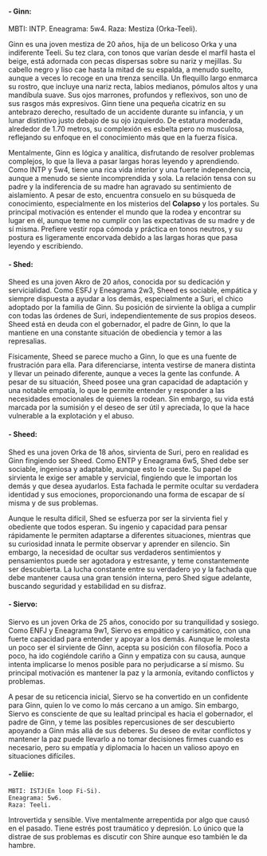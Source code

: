 #### - Ginn:
MBTI: INTP.
Eneagrama: 5w4.
Raza: Mestiza (Orka-Teeli).

Ginn es una joven mestiza de 20 años, hija de un belicoso Orka y una indiferente Teeli. Su tez clara, con tonos que varían desde el marfil hasta el beige, está adornada con pecas dispersas sobre su nariz y mejillas. Su cabello negro y liso cae hasta la mitad de su espalda, a menudo suelto, aunque a veces lo recoge en una trenza sencilla. Un flequillo largo enmarca su rostro, que incluye una nariz recta, labios medianos, pómulos altos y una mandíbula suave. Sus ojos marrones, profundos y reflexivos, son uno de sus rasgos más expresivos. Ginn tiene una pequeña cicatriz en su antebrazo derecho, resultado de un accidente durante su infancia, y un lunar distintivo justo debajo de su ojo izquierdo. De estatura moderada, alrededor de 1.70 metros, su complexión es esbelta pero no musculosa, reflejando su enfoque en el conocimiento más que en la fuerza física.

Mentalmente, Ginn es lógica y analítica, disfrutando de resolver problemas complejos, lo que la lleva a pasar largas horas leyendo y aprendiendo. Como INTP y 5w4, tiene una rica vida interior y una fuerte independencia, aunque a menudo se siente incomprendida y sola. La relación tensa con su padre y la indiferencia de su madre han agravado su sentimiento de aislamiento. A pesar de esto, encuentra consuelo en su búsqueda de conocimiento, especialmente en los misterios del **Colapso** y los portales. Su principal motivación es entender el mundo que la rodea y encontrar su lugar en él, aunque teme no cumplir con las expectativas de su madre y de sí misma. Prefiere vestir ropa cómoda y práctica en tonos neutros, y su postura es ligeramente encorvada debido a las largas horas que pasa leyendo y escribiendo.

#### - Shed: 
Sheed es una joven Akro de 20 años, conocida por su dedicación y servicialidad. Como ESFJ y Eneagrama 2w3, Sheed es sociable, empática y siempre dispuesta a ayudar a los demás, especialmente a Suri, el chico adoptado por la familia de Ginn. Su posición de sirviente la obliga a cumplir con todas las órdenes de Suri, independientemente de sus propios deseos. Sheed está en deuda con el gobernador, el padre de Ginn, lo que la mantiene en una constante situación de obediencia y temor a las represalias.

Físicamente, Sheed se parece mucho a Ginn, lo que es una fuente de frustración para ella. Para diferenciarse, intenta vestirse de manera distinta y llevar un peinado diferente, aunque a veces la gente las confunde. A pesar de su situación, Sheed posee una gran capacidad de adaptación y una notable empatía, lo que le permite entender y responder a las necesidades emocionales de quienes la rodean. Sin embargo, su vida está marcada por la sumisión y el deseo de ser útil y apreciada, lo que la hace vulnerable a la explotación y el abuso.

#### - Sheed: 
Shed es una joven Orka de 18 años, sirvienta de Suri, pero en realidad es Ginn fingiendo ser Sheed. Como ENTP y Eneagrama 6w5, Shed debe ser sociable, ingeniosa y adaptable, aunque esto le cueste. Su papel de sirvienta le exige ser amable y servicial, fingiendo que le importan los demás y que desea ayudarlos. Esta fachada le permite ocultar su verdadera identidad y sus emociones, proporcionando una forma de escapar de sí misma y de sus problemas.

Aunque le resulta difícil, Shed se esfuerza por ser la sirvienta fiel y obediente que todos esperan. Su ingenio y capacidad para pensar rápidamente le permiten adaptarse a diferentes situaciones, mientras que su curiosidad innata le permite observar y aprender en silencio. Sin embargo, la necesidad de ocultar sus verdaderos sentimientos y pensamientos puede ser agotadora y estresante, y teme constantemente ser descubierta. La lucha constante entre su verdadero yo y la fachada que debe mantener causa una gran tensión interna, pero Shed sigue adelante, buscando seguridad y estabilidad en su disfraz.


#### - Siervo: 
Siervo es un joven Orka de 25 años, conocido por su tranquilidad y sosiego. Como ENFJ y Eneagrama 9w1, Siervo es empático y carismático, con una fuerte capacidad para entender y apoyar a los demás. Aunque le molesta un poco ser el sirviente de Ginn, acepta su posición con filosofía. Poco a poco, ha ido cogiéndole cariño a Ginn y empatiza con su causa, aunque intenta implicarse lo menos posible para no perjudicarse a sí mismo. Su principal motivación es mantener la paz y la armonía, evitando conflictos y problemas.

A pesar de su reticencia inicial, Siervo se ha convertido en un confidente para Ginn, quien lo ve como lo más cercano a un amigo. Sin embargo, Siervo es consciente de que su lealtad principal es hacia el gobernador, el padre de Ginn, y teme las posibles repercusiones de ser descubierto apoyando a Ginn más allá de sus deberes. Su deseo de evitar conflictos y mantener la paz puede llevarlo a no tomar decisiones firmes cuando es necesario, pero su empatía y diplomacia lo hacen un valioso apoyo en situaciones difíciles.

#### - Zeliie: 
	MBTI: ISTJ(En loop Fi-Si). 
	Eneagrama: 5w6.
	Raza: Teeli.
Introvertida y sensible. Vive mentalmente arrepentida por algo que causó en el pasado. Tiene estrés post traumático y depresión. Lo único que la distrae de sus problemas es discutir con Shire aunque eso también le da hambre.